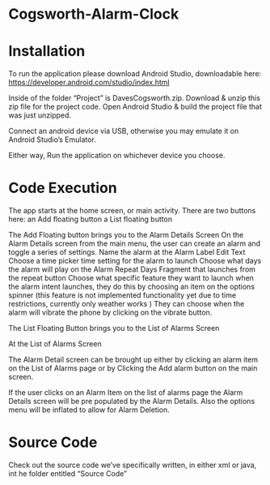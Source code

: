 # Cogsworth-Alarm-Clock


# Installation
To run the application please download Android Studio, downloadable here: https://developer.android.com/studio/index.html

Inside of the folder “Project” is DavesCogsworth.zip. 
Download & unzip this zip file for the project code.
Open Android Studio & build the project file that was just unzipped. 

Connect an android device via USB, otherwise you may emulate it on Android Studio’s Emulator. 

Either way, Run the application on whichever device you choose. 

# Code Execution
The app starts at the home screen, or main activity. 
There are two buttons here:
    an Add floating button
    a List floating button

The Add Floating button brings you to the Alarm Details Screen
On the Alarm Details screen from the main menu, the user can create an alarm and toggle a series of settings. 
Name the alarm at the Alarm Label Edit Text
Choose a time picker time setting for the alarm to launch
Choose what days the alarm will play on the Alarm Repeat Days Fragment that launches from the repeat button 
Choose what specific feature they want to launch when the alarm intent launches, they do this by choosing an item on the options spinner (this feature is not implemented functionality yet due to time restrictions, currently only weather works )
They can choose when the alarm will vibrate the phone by clicking on the vibrate button. 


The List Floating Button brings you to the List of Alarms Screen

At the List of Alarms Screen

The  Alarm Detail screen can be brought up either by clicking an alarm item on the List of Alarms page or by Clicking the Add alarm button on the main screen. 

If the user clicks on an Alarm Item on the list of alarms page the Alarm Details screen will be pre populated by the Alarm Details. Also the options menu will be inflated to allow for Alarm Deletion. 

# Source Code
Check out the source code we’ve specifically written, in either xml or java, int he folder entitled “Source Code” 
